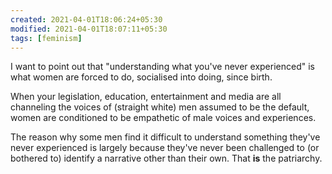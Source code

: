 ```yaml
---
created: 2021-04-01T18:06:24+05:30
modified: 2021-04-01T18:07:11+05:30
tags: [feminism]
---
```


 I want to point out that "understanding what you've never experienced" is what women are forced to do, socialised into doing, since birth. 

When your legislation, education, entertainment and media are all channeling the voices of (straight white) men assumed to be the default, women are conditioned to be empathetic of male voices and experiences. 

The reason why some men find it difficult to understand something they've never experienced is largely because they've never been challenged to (or bothered to) identify a narrative other than their own. That **is** the patriarchy. 
